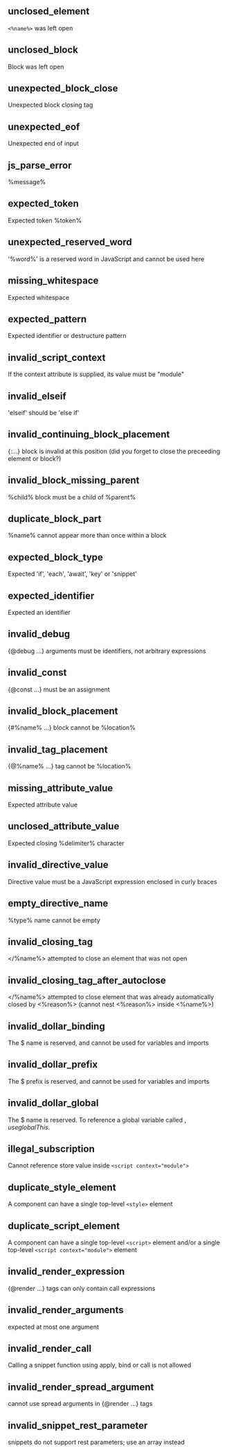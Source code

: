## unclosed_element

`<%name%>` was left open

## unclosed_block

Block was left open

## unexpected_block_close

Unexpected block closing tag

## unexpected_eof

Unexpected end of input

## js_parse_error

%message%

## expected_token

Expected token %token%

## unexpected_reserved_word

'%word%' is a reserved word in JavaScript and cannot be used here

## missing_whitespace

Expected whitespace

## expected_pattern

Expected identifier or destructure pattern

## invalid_script_context

If the context attribute is supplied, its value must be "module"

## invalid_elseif

'elseif' should be 'else if'

## invalid_continuing_block_placement

{:...} block is invalid at this position (did you forget to close the preceeding element or block?)

## invalid_block_missing_parent

%child% block must be a child of %parent%

## duplicate_block_part

%name% cannot appear more than once within a block

## expected_block_type

Expected 'if', 'each', 'await', 'key' or 'snippet'

## expected_identifier

Expected an identifier

## invalid_debug

{@debug ...} arguments must be identifiers, not arbitrary expressions

## invalid_const

{@const ...} must be an assignment

## invalid_block_placement

{#%name% ...} block cannot be %location%

## invalid_tag_placement

{@%name% ...} tag cannot be %location%

## missing_attribute_value

Expected attribute value

## unclosed_attribute_value

Expected closing %delimiter% character

## invalid_directive_value

Directive value must be a JavaScript expression enclosed in curly braces

## empty_directive_name

%type% name cannot be empty

## invalid_closing_tag

</%name%> attempted to close an element that was not open

## invalid_closing_tag_after_autoclose

</%name%> attempted to close element that was already automatically closed by <%reason%> (cannot nest <%reason%> inside <%name%>)

## invalid_dollar_binding

The $ name is reserved, and cannot be used for variables and imports

## invalid_dollar_prefix

The $ prefix is reserved, and cannot be used for variables and imports

## invalid_dollar_global

The $ name is reserved. To reference a global variable called $, use globalThis.$

## illegal_subscription

Cannot reference store value inside `<script context="module">`

## duplicate_style_element

A component can have a single top-level `<style>` element

## duplicate_script_element

A component can have a single top-level `<script>` element and/or a single top-level `<script context="module">` element

## invalid_render_expression

{@render ...} tags can only contain call expressions

## invalid_render_arguments

expected at most one argument

## invalid_render_call

Calling a snippet function using apply, bind or call is not allowed

## invalid_render_spread_argument

cannot use spread arguments in {@render ...} tags

## invalid_snippet_rest_parameter

snippets do not support rest parameters; use an array instead
